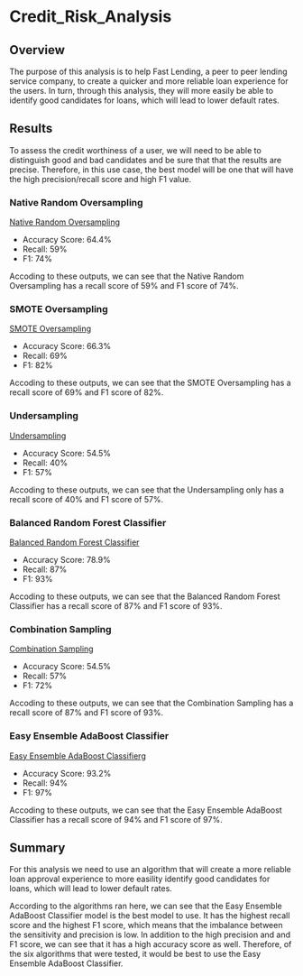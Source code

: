 # Credit_Risk_Analysis
## Overview

The purpose of this analysis is to help Fast Lending, a peer to peer lending service company, to create a quicker and more reliable loan experience for the users. In turn, through this analysis, they will more easily be able to identify good candidates for loans, which will lead to lower default rates.


## Results
To assess the credit worthiness of a user, we will need to be able to distinguish good and bad candidates and be sure that that the results are precise. Therefore, in this use case, the best model will be one that will have the high precision/recall score and high F1 value.

### Native Random Oversampling
[Native Random Oversampling](/Resources/NativeRandomOversampling.PNG)

- Accuracy Score: 64.4%
- Recall: 59%
- F1: 74%

Accoding to these outputs, we can see that the Native Random Oversampling has a recall score of 59% and F1 score of 74%.

### SMOTE Oversampling
[SMOTE Oversampling](/Resources/SMOTEOversampling.PNG)

- Accuracy Score: 66.3%
- Recall: 69%
- F1: 82%

Accoding to these outputs, we can see that the SMOTE Oversampling has a recall score of 69% and F1 score of 82%.

### Undersampling
[Undersampling](/Resources/Undersampling.PNG)

- Accuracy Score: 54.5%
- Recall: 40%
- F1: 57%

Accoding to these outputs, we can see that the Undersampling only has a recall score of 40% and F1 score of 57%.

### Balanced Random Forest Classifier
[Balanced Random Forest Classifier](/Resources/BalancedRandomForestClassifier.PNG)

- Accuracy Score: 78.9%
- Recall: 87%
- F1: 93%

Accoding to these outputs, we can see that the Balanced Random Forest Classifier has a recall score of 87% and F1 score of 93%.

### Combination Sampling
[Combination Sampling](/Resources/CombinationSampling.PNG)

- Accuracy Score: 54.5%
- Recall: 57%
- F1: 72%

Accoding to these outputs, we can see that the Combination Sampling has a recall score of 87% and F1 score of 93%.

### Easy Ensemble AdaBoost Classifier
[Easy Ensemble AdaBoost Classifierg](/Resources/EasyEnsembleAdaBoostClassifier.PNG)

- Accuracy Score: 93.2%
- Recall: 94%
- F1: 97%

Accoding to these outputs, we can see that the Easy Ensemble AdaBoost Classifier has a recall score of 94% and F1 score of 97%.

## Summary
For this analysis we need to use an algorithm that will create a more reliable loan approval experience to more easility identify good candidates for loans, which will lead to lower default rates.

According to the algorithms ran here, we can see that the Easy Ensemble AdaBoost Classifier model is the best model to use. It has the highest recall score and the highest F1 score, which means that the imbalance between the sensitivity and precision is low. In addition to the high precision and and F1 score, we can see that it has a high accuracy score as well. Therefore, of the six algorithms that were tested, it would be best to use the Easy Ensemble AdaBoost Classifier.
